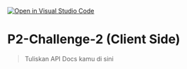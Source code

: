 [![Open in Visual Studio Code](https://classroom.github.com/assets/open-in-vscode-718a45dd9cf7e7f842a935f5ebbe5719a5e09af4491e668f4dbf3b35d5cca122.svg)](https://classroom.github.com/online_ide?assignment_repo_id=14161450&assignment_repo_type=AssignmentRepo)
# P2-Challenge-2 (Client Side)

> Tuliskan API Docs kamu di sini

